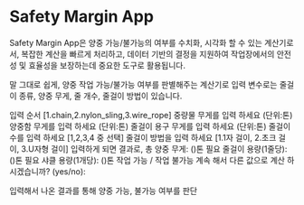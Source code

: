 # Safety Margin App

Safety Margin App은 양중 가능/불가능의 여부를 수치화, 시각화 할 수 있는 계산기로서, 복잡한 계산을 빠르게 처리하고, 데이터 기반의 결정을 지원하여 작업장에서의 안전성 및 효율성을 보장하는데 중요한 도구로 활용됩니다.

말 그대로 쉽게, 양중 작업 가능/불가능 여부를 판별해주는 계산기로
입력 변수로는 줄걸이 종류, 양중 무게, 줄 개수, 줄걸이 방법이 있습니다.

입력 순서
[1.chain,2.nylon_sling,3.wire_rope]
중량물 무게를 입력 하세요 (단위:톤)
양중함 무게를 입력 하세요 (단위:톤)
줄걸이 용구 무게를 입력 하세요 (단위:톤)
줄걸이 수를 입력 하세요 [1,2,3,4 중 선택]
줄걸이 방법을 입력 하세요 [1.1자 걸이, 2.초크 걸이, 3.U자형 걸이]
입력하게 되면
결과로,
총 양중 무게: ()톤
필요 줄걸이 용량(1줄당): ()톤 필요 샤클 용량(1개당): ()톤
작업 가능 / 작업 불가능
계속 해서 다른 값으로 계산 하시겠습니까? (yes/no):

입력해서 나온 결과를 통해 양중 가능, 불가능 여부를 판단
